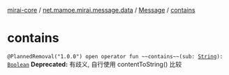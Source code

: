 [mirai-core](../../index.md) / [net.mamoe.mirai.message.data](../index.md) / [Message](index.md) / [contains](./contains.md)

# contains

`@PlannedRemoval("1.0.0") open operator fun ~~contains~~(sub: `[`String`](https://kotlinlang.org/api/latest/jvm/stdlib/kotlin/-string/index.html)`): `[`Boolean`](https://kotlinlang.org/api/latest/jvm/stdlib/kotlin/-boolean/index.html)
**Deprecated:** 有歧义, 自行使用 contentToString() 比较

